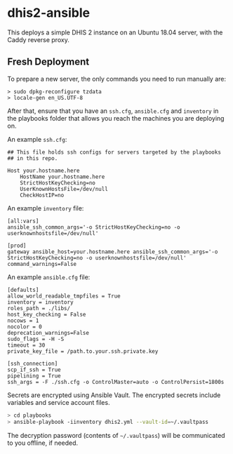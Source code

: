 # dhis2-ansible

This deploys a simple DHIS 2 instance on an Ubuntu 18.04 server, with the Caddy
reverse proxy.

## Fresh Deployment

To prepare a new server, the only commands you need to run manually are:

```
> sudo dpkg-reconfigure tzdata
> locale-gen en_US.UTF-8
```

After that, ensure that you have an `ssh.cfg`, `ansible.cfg` and `inventory` in the playbooks folder that allows you reach the machines you are deploying on.

An example `ssh.cfg`:

```text
## This file holds ssh configs for servers targeted by the playbooks
## in this repo.

Host your.hostname.here
    HostName your.hostname.here
    StrictHostKeyChecking=no
    UserKnownHostsFile=/dev/null
    CheckHostIP=no
```

An example `inventory` file:

```text
[all:vars]
ansible_ssh_common_args='-o StrictHostKeyChecking=no -o userknownhostsfile=/dev/null'

[prod]
gateway ansible_host=your.hostname.here ansible_ssh_common_args='-o StrictHostKeyChecking=no -o userknownhostsfile=/dev/null' command_warnings=False

```

An example `ansible.cfg` file:

```text
[defaults]
allow_world_readable_tmpfiles = True
inventory = inventory
roles_path = ./libs/
host_key_checking = False
nocows = 1
nocolor = 0
deprecation_warnings=False
sudo_flags = -H -S
timeout = 30
private_key_file = /path.to.your.ssh.private.key

[ssh_connection]
scp_if_ssh = True
pipelining = True
ssh_args = -F ./ssh.cfg -o ControlMaster=auto -o ControlPersist=1800s
```

Secrets are encrypted using Ansible Vault. The encrypted secrets include variables and service account files.

```bash
> cd playbooks
> ansible-playbook -iinventory dhis2.yml --vault-id=~/.vaultpass
```

The decryption password (contents of `~/.vaultpass`) will be communicated to you offline, if needed.
